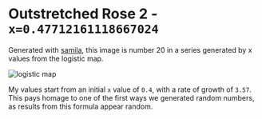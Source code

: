 # Outstretched Rose 2 - `x=0.47712161118667024`

Generated with [samila](https://github.com/sepandhaghighi/samila), this image is number 20 in a series generated by x values from the logistic map.

![logistic map](https://upload.wikimedia.org/wikipedia/commons/9/96/Logistic_map_bifurcation_diagram_from_1_to_4.png)

My values start from an initial `x` value of `0.4`, with a rate of growth of `3.57`. This pays homage to one of the first ways we generated random numbers, as results from this formula appear random.
